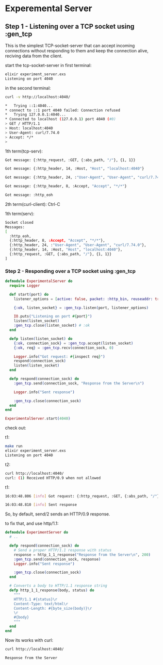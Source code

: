 # Experemental Server


## Step 1 - Listening over a TCP socket using :gen_tcp

This is the simplest TCP-socket-server that can accept incoming connections
without responding to them and keep the connection alive, reciving data from
the client.

start the tcp-socket-server in first terminal:
```sh
elixir experiment_server.exs
Listening on port 4040
```

in the second terminal:
```sh
curl -v http://localhost:4040/

*   Trying ::1:4040...
* connect to ::1 port 4040 failed: Connection refused
*   Trying 127.0.0.1:4040...
* Connected to localhost (127.0.0.1) port 4040 (#0)
> GET / HTTP/1.1
> Host: localhost:4040
> User-Agent: curl/7.74.0
> Accept: */*
>
```

1th term(tcp-serv):

```sh
Got message: {:http_request, :GET, {:abs_path, "/"}, {1, 1}}

Got message: {:http_header, 14, :Host, "Host", "localhost:4040"}

Got message: {:http_header, 24, :"User-Agent", "User-Agent", "curl/7.74.0"}

Got message: {:http_header, 8, :Accept, "Accept", "*/*"}

Got message: :http_eoh
```

2th term(curl-client):
Ctrl-C

1th term(serv):
```sh
Socket closed
Messages:
[
  :http_eoh,
  {:http_header, 8, :Accept, "Accept", "*/*"},
  {:http_header, 24, :"User-Agent", "User-Agent", "curl/7.74.0"},
  {:http_header, 14, :Host, "Host", "localhost:4040"},
  {:http_request, :GET, {:abs_path, "/"}, {1, 1}}
]
```


### Step 2 - Responding over a TCP socket using :gen_tcp

```elixir
defmodule ExperimentalServer do
  require Logger

  def start(port) do
    listener_options = [active: false, packet: :http_bin, reuseaddr: true]

    {:ok, listen_socket} = :gen_tcp.listen(port, listener_options)

    IO.puts("Listening on port #{port}")
    listen(listen_socket)
    :gen_tcp.close(listen_socket) # :ok
  end

  defp listen(listen_socket) do
    {:ok, connection_sock} = :gen_tcp.accept(listen_socket)
    {:ok, req} = :gen_tcp.recv(connection_sock, 0)

    Logger.info("Got request: #{inspect req}")
    respond(connection_sock)
    listen(listen_socket)
  end

  defp respond(connection_sock) do
    :gen_tcp.send(connection_sock, "Response from the Server\n")

    Logger.info("Sent response")

    :gen_tcp.close(connection_sock)
  end
end

ExperimentalServer.start(4040)
```

check out:

t1:
```sh
make run
elixir experiment_server.exs
Listening on port 4040
```

t2:
```sh
curl http://localhost:4040/
curl: (1) Received HTTP/0.9 when not allowed
```

t1:
```sh
16:03:48.806 [info] Got request: {:http_request, :GET, {:abs_path, "/"}, {1, 1}}

16:03:48.810 [info] Sent response
```

So, by default, send/2 sends an HTTP/0.9 response.

to fix that, and use http/1.1:

```elixir
defmodule ExperimentServer do
  # ..

  defp respond(connection_sock) do
    # Send a proper HTTP/1.1 response with status
    response = http_1_1_response("Response from the Server\n", 200)
    :gen_tcp.send(connection_sock, response)
    Logger.info("Sent response")

    :gen_tcp.close(connection_sock)
  end

  # Converts a body to HTTP/1.1 response string
  defp http_1_1_response(body, status) do
    """
    HTTP/1.1 #{status}\r
    Content-Type: text/html\r
    Content-Length: #{byte_size(body)}\r
    \r
    #{body}
    """
  end
end
```

Now its works with curl:
```sh
curl http://localhost:4040/

Response from the Server
```

